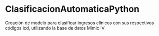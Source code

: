 # ClasificacionAutomaticaPython
Creación de modelo para clasificar ingresos clínicos con sus respectivos códigos icd, utilizando la base de datos Mimic IV

